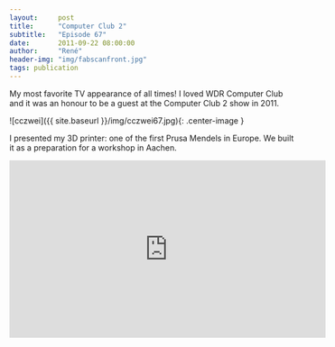 ```yaml
---
layout:     post
title:      "Computer Club 2"
subtitle:   "Episode 67"
date:       2011-09-22 08:00:00
author:     "René"
header-img: "img/fabscanfront.jpg"
tags: publication
---
```

My most favorite TV appearance of all times! I loved WDR Computer Club and it was an honour to be a guest at the Computer Club 2 show in 2011.

![cczwei]({{ site.baseurl }}/img/cczwei67.jpg){: .center-image }

I presented my 3D printer: one of the first Prusa Mendels in Europe. We built it as a preparation for a workshop in Aachen.

<div class="videoWrapper">
<iframe width="560" height="315" src="https://www.youtube.com/embed/7D7YZVSRxUw?rel=0" frameborder="0" allowfullscreen></iframe>
</div>
